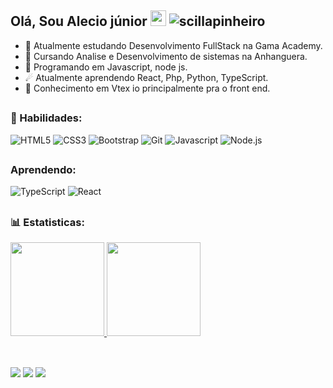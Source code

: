 

 ## Olá, Sou Alecio júnior <img src="https://media.giphy.com/media/hvRJCLFzcasrR4ia7z/giphy.gif" width="25px"> <img src="https://komarev.com/ghpvc/?username=alecio-junior" alt="scillapinheiro" />

- 🔭 Atualmente estudando Desenvolvimento FullStack na Gama Academy.
- 🔭 Cursando Analise e Desenvolvimento de sistemas na Anhanguera.
- 🌱 Programando em Javascript, node js.
- ☄ Atualmente aprendendo React, Php, Python, TypeScript.
- 🔭 Conhecimento em Vtex io principalmente pra o front end.

##
### 🚀 Habilidades:

![HTML5](https://img.shields.io/badge/html5-%23323330.svg?style=for-the-badge&logo=html5&logoColor=E34F26)
![CSS3](https://img.shields.io/badge/css3-%23323330.svg?style=for-the-badge&logo=css3&logoColor=1572B6)
![Bootstrap](https://img.shields.io/badge/bootstrap-%23323330.svg?style=for-the-badge&logo=bootstrap&logoColor=865dc4)
![Git](https://img.shields.io/badge/git-%23323330.svg?style=for-the-badge&logo=git&logoColor=F05033)
![Javascript](https://img.shields.io/badge/JavaScript-323330?style=for-the-badge&logo=javascript&logoColor=F7DF1E)
![Node.js](https://img.shields.io/badge/Node.js-323330?style=for-the-badge&logo=nodedotjs&logoColor=339933)


##
### Aprendendo:
![TypeScript](https://img.shields.io/badge/TypeScript-323330?style=for-the-badge&logo=typescript&logoColor=007ACC)
![React](https://img.shields.io/badge/ReactJS-323330?style=for-the-badge&logo=react&logoColor=61DBFB)

##
### 📊 Estatisticas:
  
<div>
  <a href="https://github.com/alecio-junior">
  <img height="150em" src="https://github-readme-stats.vercel.app/api?username=alecio-junior&show_icons=true&theme=dracula&include_all_commits=true&count_private=true"/>
  <img height="150em" src="https://github-readme-stats.vercel.app/api/top-langs/?username=alecio-junior&layout=compact&langs_count=16&theme=dracula"/>
</div>
 
 ##

<div style="display: inline_block"><br> 
  <img src="https://img.shields.io/badge/-Portfolio-1C1C1C?style=for-the-badge&logo=appveyor&logoColor=00FFFF&link=https://www.linkedin.com/in/aleciosales"/></a> 
  <a href="https://www.linkedin.com/in/aleciosales" alt="Linkedin">
  <img src="https://img.shields.io/badge/-Linkedin-1C1C1C?style=for-the-badge&logo=Linkedin&logoColor=00FFFF&link=https://www.linkedin.com/in/aleciosales"/></a> 
  <a href = "mailto:santosalecio03@gmail.com"><img src="https://img.shields.io/badge/-Gmail-%23333?style=for-the-badge&logo=gmail&logoColor=white" target="_blank"></a>
</div>
